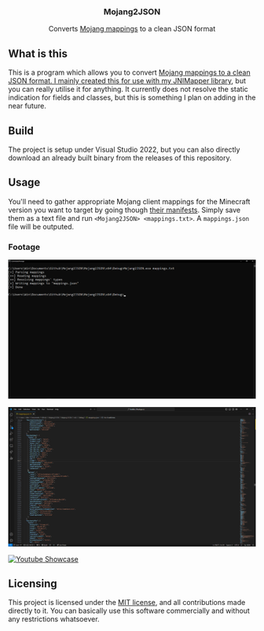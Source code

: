 <div align="center">
  <h3 align="center">Mojang2JSON</h3>

  <p align="center">
    Converts <a href="https://piston-meta.mojang.com/mc/game/version_manifest_v2.json">Mojang mappings</a> to a clean JSON format
  </p>
</div>

## What is this

This is a program which allows you to convert <a href="https://piston-meta.mojang.com/mc/game/version_manifest_v2.json">Mojang mappings to a clean JSON format. I mainly created this for use with my <a href="https://github.com/aXXo-dev/JNIMapper">JNIMapper library</a>, but you can really utilise it for anything. It currently does not resolve the static indication for fields and classes, but this is something I plan on adding in the near future.

## Build

The project is setup under Visual Studio 2022, but you can also directly download an already built binary from the releases of this repository.

## Usage

You'll need to gather appropriate Mojang client mappings for the Minecraft version you want to target by going though <a href="https://piston-meta.mojang.com/mc/game/version_manifest_v2.json">their manifests</a>. Simply save them as a text file and run `<Mojang2JSON> <mappings.txt>`. A `mappings.json` file will be outputed.

### Footage

![Terminal Run](repo/screen_1.png)

![Resulting File](repo/screen_2.png)

[![Youtube Showcase](https://img.youtube.com/vi/NKe6OyuDFcY/maxresdefault.jpg)](https://www.youtube.com/watch?v=NKe6OyuDFcY)

## Licensing

This project is licensed under the <a href="https://opensource.org/license/mit">MIT license</a>, and all contributions made directly to it. You can basically use this software commercially and without any restrictions whatsoever.
